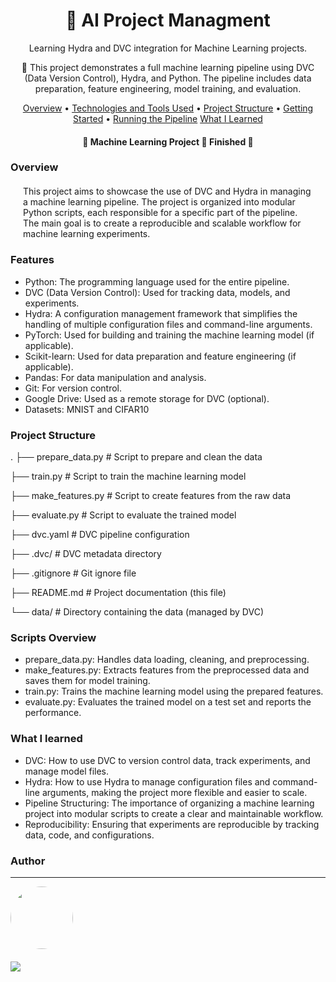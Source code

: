 <h1 align="center">🚗 AI Project Managment</h1>
<p align="center" id="objetivo">Learning Hydra and DVC integration for Machine Learning projects.</p>

<p align="center">🚀 This project demonstrates a full machine learning pipeline using DVC (Data Version Control), Hydra, and Python. The pipeline includes data preparation, feature engineering, model training, and evaluation.

</p>

<p align="center">
 <a href="#overview">Overview</a> •
 <a href="#features">Technologies and Tools Used</a> •
 <a href="#roadmap">Project Structure</a> • 
 <a href="#tecnologias">Getting Started</a> • 
 <a href="#author">Running the Pipeline</a>
<a href="#author">What I Learned</a>
</p>

<h4 align="center"> 
	🚧  Machine Learning Project 🚀 Finished  🚧
</h4>

### Overview

<div style='margin: 20px' id="overview">
 This project aims to showcase the use of DVC and Hydra in managing a machine learning pipeline. The project is organized into modular Python scripts, each responsible for a specific part of the pipeline. The main goal is to create a reproducible and scalable workflow for machine learning experiments.
</div>

### Features

<div id="features">

- Python: The programming language used for the entire pipeline.
- DVC (Data Version Control): Used for tracking data, models, and experiments.
- Hydra: A configuration management framework that simplifies the handling of multiple configuration files and command-line arguments.
- PyTorch: Used for building and training the machine learning model (if applicable).
- Scikit-learn: Used for data preparation and feature engineering (if applicable).
- Pandas: For data manipulation and analysis.
- Git: For version control.
- Google Drive: Used as a remote storage for DVC (optional).
- Datasets: MNIST and CIFAR10

</div>

<div id="roadmap">

### Project Structure

.
├── prepare_data.py          # Script to prepare and clean the data

├── train.py                 # Script to train the machine learning model

├── make_features.py         # Script to create features from the raw data

├── evaluate.py              # Script to evaluate the trained model

├── dvc.yaml                 # DVC pipeline configuration

├── .dvc/                    # DVC metadata directory

├── .gitignore               # Git ignore file

├── README.md                # Project documentation (this file)

└── data/                    # Directory containing the data (managed by DVC)


### Scripts Overview

- prepare_data.py: Handles data loading, cleaning, and preprocessing.
- make_features.py: Extracts features from the preprocessed data and saves them for model training.
- train.py: Trains the machine learning model using the prepared features.
- evaluate.py: Evaluates the trained model on a test set and reports the performance.

### What I learned

	
- DVC: How to use DVC to version control data, track experiments, and manage model files.
- Hydra: How to use Hydra to manage configuration files and command-line arguments, making the project more flexible and easier to scale.
- Pipeline Structuring: The importance of organizing a machine learning project into modular scripts to create a clear and maintainable workflow.
- Reproducibility: Ensuring that experiments are reproducible by tracking data, code, and configurations.

</div>


### Author

---

<!-- <script type="text/javascript" src="https://platform.linkedin.com/badges/js/profile.js" async defer></script> -->

<div align="left" id="author">

<a href="https://github.com/danhenriquex">
  <img src="https://github.com/danhenriquex.png" width="100" height="100" style="border-radius: 50%"/>
</a>

<!-- <div class="LI-profile-badge"  data-version="v1" data-size="medium" data-locale="pt_BR" data-type="vertical" data-theme="dark" data-vanity="danilo-henrique-santana"><a class="LI-simple-link" href='https://br.linkedin.com/in/danilo-henrique-santana?trk=profile-badge'>Danilo Henrique</a></div> -->
</div>

<div style="margin-top: 20px" >
  <a href="https://www.linkedin.com/in/danilo-henrique-480032167/">
    <img  src="https://img.shields.io/badge/LinkedIn-0077B5?style=for-the-badge&logo=linkedin&logoColor=white"/>
  </a>
</div>
